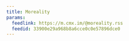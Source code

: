```yaml
---
title: Moreality
params:
  feedlink: https://m.cmx.im/@moreality.rss
  feedid: 33900e29a968b8a6cce0c0e57896dce0
---
```

